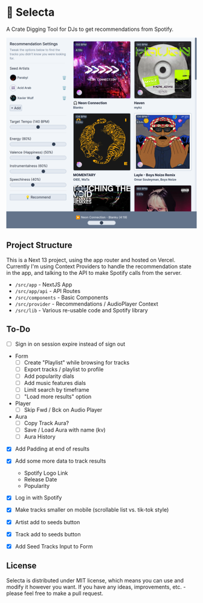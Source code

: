 # 💽 Selecta

A Crate Digging Tool for DJs to get recommendations from Spotify.

![App Preview](./public/selecta.png)

## Project Structure

This is a Next 13 project, using the app router and hosted on Vercel. Currently I'm using Context Providers to handle the recommendation state in the app, and talking to the API to make Spotify calls from the server.

- `/src/app` - NextJS App
- `/src/app/api` - API Routes
- `/src/components` - Basic Components
- `/src/provider` - Recommendations / AudioPlayer Context
- `/src/lib` - Various re-usable code and Spotify library

## To-Do

- [ ] Sign in on session expire instead of sign out

- Form
    - [ ] Create "Playlist" while browsing for tracks
    - [ ] Export tracks / playlist to profile
    - [ ] Add popularity dials
    - [ ] Add music features dials
    - [ ] Limit search by timeframe
    - [ ] "Load more results" option

- Player
    - [ ] Skip Fwd / Bck on Audio Player

- Aura
   - [ ] Copy Track Aura?
   - [ ] Save / Load Aura with name (kv)
   - [ ] Aura History

- [X] Add Padding at end of results
- [X] Add some more data to track results
    - Spotify Logo Link
    - Release Date
    - Popularity
- [X] Log in with Spotify
- [X] Make tracks smaller on mobile (scrollable list vs. tik-tok style)
- [X] Artist add to seeds button
- [X] Track add to seeds button
- [X] Add Seed Tracks Input to Form


## License

Selecta is distributed under MIT license, which means you can use and modify it however you want. If you have any ideas, improvements, etc. - please feel free to make a pull request.


